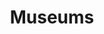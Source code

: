 ---
schema: default
title: Museums
organization: Aberdeenshire Council
notes: >-
    
resources:
  - name: Museums KMZ
  - url: >-
      https://online.aberdeenshire.gov.uk/apps/OpenData/kml/museums.kmz
  - format: KMZ
license: 
category:


  - Museums
  -  culturemaintainer: Aberdeenshire Council
maintainer_email: someone@example.com
---